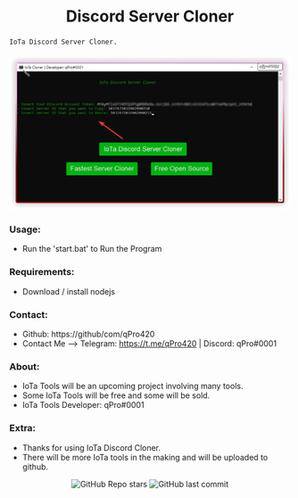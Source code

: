 <h1 align="center">Discord Server Cloner</h1>

`IoTa Discord Server Cloner.`
  <br><br>
  <img src="https://github.com/qPro420/discord-server-cloner/blob/main/image.png">
</p>

### Usage:
- Run the 'start.bat' to Run the Program

### Requirements:
- Download / install nodejs

### Contact:

- Github: https://github/com/qPro420
- Contact Me -->   Telegram:  https://t.me/qPro420  |  Discord: qPro#0001

### About:
- IoTa Tools will be an upcoming project involving many tools.
- Some IoTa Tools will be free and some will be sold.
- IoTa Tools Developer: qPro#0001

### Extra:
- Thanks for using IoTa Discord Cloner.
- There will be more IoTa tools in the making and will be uploaded to github.

<p align="center">
    <img alt="GitHub Repo stars" src="https://img.shields.io/github/stars/qPro420/mmc-redeemer?style=for-the-badge&logo=stylelint&color=black">
    <img alt="GitHub last commit" src="https://img.shields.io/github/last-commit/qPro420/mmc-redeemer?style=for-the-badge&logo=stylelint&color=black">
</p>

